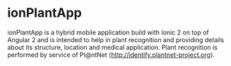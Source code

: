 # ionPlantApp
ionPlantApp is a hybrid mobile application build with Ionic 2 on top of Angular 2 and is intended to help in plant recognition and providing details about its structure, location and medical application.
Plant recognition is performed by service of Pl@ntNet (http://identify.plantnet-project.org). 
